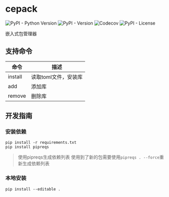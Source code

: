# cepack

![PyPI - Python Version](https://img.shields.io/pypi/pyversions/empm?logo=python)
![PyPI - Version](https://img.shields.io/pypi/v/empm?logo=pypi)
![Codecov](https://img.shields.io/codecov/c/github/paopaozhi/empm?logo=codecov)
![PyPI - License](https://img.shields.io/pypi/l/empm?logo=apache)

嵌入式包管理器

## 支持命令

|命令|描述|
|---|---|
|install|读取toml文件，安装库|
|add|添加库|
|remove|删除库|

## 开发指南

### 安装依赖

```shell
pip install -r requirements.txt
pip install pipreqs
```

> 使用pipreqs生成依赖列表
> 使用到了新的包需要使用`pipreqs . --force`重新生成依赖列表

### 本地安装

```shell
pip install --editable .
```
